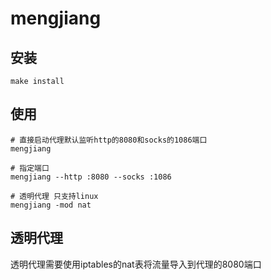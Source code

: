# mengjiang

## 安装

```shell
make install
```

## 使用

```shell
# 直接启动代理默认监听http的8080和socks的1086端口
mengjiang

# 指定端口
mengjiang --http :8080 --socks :1086

# 透明代理 只支持linux
mengjiang -mod nat
```

## 透明代理

透明代理需要使用iptables的nat表将流量导入到代理的8080端口
